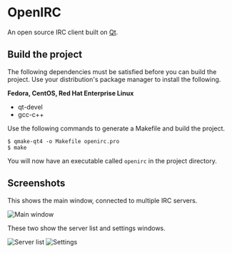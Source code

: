 # OpenIRC

An open source IRC client built on [Qt](https://www.qt.io/).

## Build the project

The following dependencies must be satisfied before you can build the project. Use your distribution's package manager to install the following.

**Fedora, CentOS, Red Hat Enterprise Linux**
- qt-devel
- gcc-c++

Use the following commands to generate a Makefile and build the project.

~~~
$ qmake-qt4 -o Makefile openirc.pro
$ make
~~~

You will now have an executable called `openirc` in the project directory.

## Screenshots

This shows the main window, connected to multiple IRC servers.

![Main window](docs/images/full-window.png)

These two show the server list and settings windows.

![Server list](docs/images/server-list.png)
![Settings](docs/images/settings.png)
